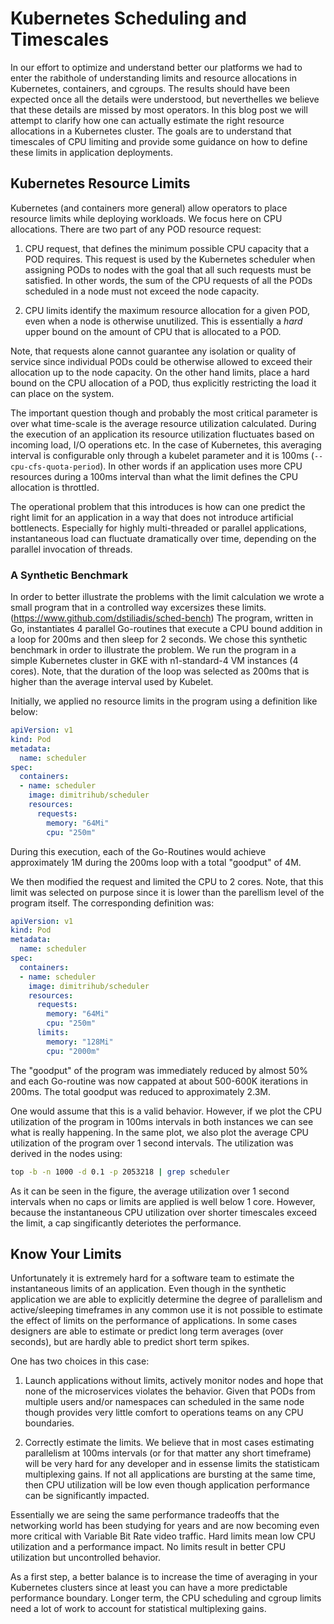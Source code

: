 # Kubernetes Scheduling and Timescales

In our effort to optimize and understand better our platforms we had 
to enter the rabithole of understanding limits and resource allocations
in Kubernetes, containers, and cgroups. The results should have been
expected once all the details were understood, but neverthelles we 
believe that these details are missed by most operators. In this 
blog post we will attempt to clarify how one can actually estimate
the right resource allocations in a Kubernetes cluster. The goals
are to understand that timescales of CPU limiting and provide some
guidance on how to define these limits in application deployments.

## Kubernetes Resource Limits

Kubernetes (and containers more general) allow operators to place resource
limits while deploying workloads. We focus here on CPU allocations. There
are two part of any POD resource request:

1. CPU request, that defines the minimum possible CPU capacity that a POD
requires. This request is used by the Kubernetes scheduler when assigning
PODs to nodes with the goal that all such requests must be satisfied. In other
words, the sum of the CPU requests of all the PODs scheduled in a node must
not exceed the node capacity.

2. CPU limits identify the maximum resource allocation for a given POD, 
even when a node is otherwise unutilized. This is essentially a 
*hard* upper bound on the amount of CPU that is allocated to a POD.

Note, that requests alone cannot guarantee any isolation or quality of service
since individual PODs could be otherwise allowed to exceed their allocation
up to the node capacity. On the other hand limits, place a hard bound on
the CPU allocation of a POD, thus explicitly restricting the load it can
place on the system.

The important question though and probably the most critical parameter is 
over what time-scale is the average resource utilization calculated. During
the execution of an application its resource utilization fluctuates based on incoming
load, I/O operations etc. In the case of Kubernetes, this averaging interval
is configurable only through a kubelet parameter and it is 100ms (`--cpu-cfs-quota-period`). 
In other words if an application uses more CPU resources during a 100ms interval 
than what the limit defines the CPU allocation is throttled.

The operational problem that this introduces is how can one predict the right limit
for an application in a way that does not introduce artificial bottlenects. Especially
for highly multi-threaded or parallel applications, instantaneous load can fluctuate dramatically
over time, depending on the parallel invocation of threads.

### A Synthetic Benchmark 

In order to better illustrate the problems with the limit calculation
we wrote a small program that in a controlled way excersizes these limits.
(https://www.github.com/dstiliadis/sched-bench)
The program, written in Go, instantiates 4 parallel Go-routines that 
execute a CPU bound addition in a loop for 200ms and then sleep for 
2 seconds. We chose this synthetic benchmark in order to illustrate the problem.
We run the program in a simple Kubernetes cluster in GKE with n1-standard-4
VM instances (4 cores). Note, that the duration of the loop was selected 
as 200ms that is higher than the average interval used by
Kubelet.

Initially, we applied no resource limits in the program using a definition
like below:
```yaml
apiVersion: v1
kind: Pod
metadata:
  name: scheduler
spec:
  containers:
  - name: scheduler
    image: dimitrihub/scheduler
    resources:
      requests:
        memory: "64Mi"
        cpu: "250m"
```

During this execution, each of the Go-Routines would achieve approximately 1M during
the 200ms loop with a total "goodput" of 4M. 

We then modified the request and limited the CPU to 2 cores. Note, that this limit 
was selected on purpose since it is lower than the parellism level of the program
itself. The corresponding definition was:

```yaml 
apiVersion: v1
kind: Pod
metadata:
  name: scheduler
spec:
  containers:
  - name: scheduler
    image: dimitrihub/scheduler
    resources:
      requests:
        memory: "64Mi"
        cpu: "250m"
      limits:
        memory: "128Mi"
        cpu: "2000m"
```

The "goodput" of the program was immediately reduced by almost 50% and each
Go-routine was now cappated at about 500-600K iterations in 200ms. The total
goodput was reduced to approximately 2.3M. 

One would assume that this is a valid behavior. However, if we plot the 
CPU utilization of the program in 100ms intervals in both instances we can
see what is really happening. In the same plot, we also plot the average
CPU utilization of the program over 1 second intervals. The utilization
was derived in the nodes using:

```bash
top -b -n 1000 -d 0.1 -p 2053218 | grep scheduler
```

As it can be seen in the figure, the average utilization over 1 second
intervals when no caps or limits are applied is well below 1 core. However,
because the instantaneous CPU utilization over shorter timescales exceed
the limit, a cap singificantly deteriotes the performance.

## Know Your Limits

Unfortunately it is extremely hard for a software team to estimate the 
instantaneous limits of an application. Even though in the synthetic 
application we are able to explicitly determine the degree of parallelism
and active/sleeping timeframes in any common use it is not possible 
to estimate the effect of limits on the performance of applications. In 
some cases designers are able to estimate or predict long term averages
(over seconds), but are hardly able to predict short term spikes.

One has two choices in this case:

1. Launch applications without limits, actively monitor nodes and hope
that none of the microservices violates the behavior. Given that PODs
from multiple users and/or namespaces can scheduled in the same node
though provides very little comfort to operations teams on any CPU 
boundaries.

2. Correctly estimate the limits. We believe that in most cases
estimating parallelism at 100ms intervals (or for that matter any short
timeframe) will be very hard for any developer and in essense limits 
the statisticam multiplexing gains. If not all applications are bursting
at the same time, then CPU utilization will be low even though 
application performance can be significantly impacted.

Essentially we are seing the same performance tradeoffs that the networking
world has been studying for years and are now becoming even more critical
with Variable Bit Rate video traffic. Hard limits mean low CPU utilization
and a performance impact. No limits result in better CPU utilization
but uncontrolled behavior. 

As a first step, a better balance is to increase the time of averaging 
in your Kubernetes clusters since at least you can have a more predictable
performance boundary. Longer term, the CPU scheduling and cgroup limits 
need a lot of work to account for statistical multiplexing gains. 
